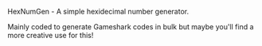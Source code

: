 HexNumGen - A simple hexidecimal number generator.

Mainly coded to generate Gameshark codes in bulk but maybe you'll find a more creative use for this!

